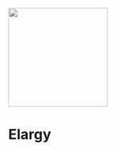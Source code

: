 <a href="#" style="text-align: center;"><img src="https://i.imgur.com/MNS07wJ.png?1" height="200"></a>

# Elargy
